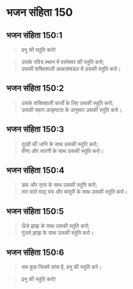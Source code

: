 # भजन संहिता 150

## भजन संहिता 150:1

> प्रभु की स्तुति करो!

> उसके पवित्र स्थान में परमेश्वर की स्तुति करो;  
> उसकी शक्तिशाली आकाशमंडल में उसकी स्तुति करो।

## भजन संहिता 150:2

> उसके शक्तिशाली कार्यों के लिए उसकी स्तुति करो;  
> उसकी महान उत्कृष्टता के अनुसार उसकी स्तुति करो।

## भजन संहिता 150:3

> तुरही की ध्वनि के साथ उसकी स्तुति करो;  
> वीणा और सारंगी के साथ उसकी स्तुति करो।

## भजन संहिता 150:4

> डफ और नृत्य के साथ उसकी स्तुति करो;  
> तार वाले वाद्य यंत्र और बांसुरी के साथ उसकी स्तुति करो।

## भजन संहिता 150:5

> ऊँचे झांझ के साथ उसकी स्तुति करो;  
> गूंजते झांझ के साथ उसकी स्तुति करो।

## भजन संहिता 150:6

> सब कुछ जिसमें सांस है, प्रभु की स्तुति करे।

> प्रभु की स्तुति करो!
